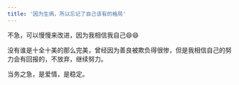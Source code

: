 ```yaml
---
title: '因为生病，所以忘记了自己该有的格局'
---
```

不急，可以慢慢来改进，因为我相信我自己😄😄  

没有谁是十全十美的那么完美，曾经因为善良被欺负得很惨，但是我相信自己的努力会有回报的，不放弃，继续努力。  

当务之急，是爱情，是稳定。